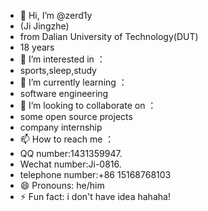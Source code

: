 - 👋 Hi, I’m @zerd1y
- (Ji Jingzhe)
- from  Dalian University of Technology(DUT)
- 18 years
- 👀 I’m interested in ：
- sports,sleep,study
- 🌱 I’m currently learning ：
- software engineering
- 💞️ I’m looking to collaborate on ：
- some open source projects
- company internship
- 📫 How to reach me ：
-  QQ number:1431359947.
-  Wechat number:Ji-0816.
-  telephone number:+86 15168768103
- 😄 Pronouns: he/him
- ⚡ Fun fact: i don't have idea hahaha!

<!---
zerd1y/zerd1y is a ✨ special ✨ repository because its `README.md` (this file) appears on your GitHub profile.
You can click the Preview link to take a look at your changes.
--->
